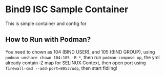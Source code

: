 # Bind9 ISC Sample Container

This is simple container and config for 

## How to Run with Podman?

You need to chown as 104 (BIND USER), and 105 (BIND GROUP), using `podman unshare chown 104:105 -R *`, then run `podman-compose up`, the yml already contain :Z map for SELINUX Context, then open port using `firewall-cmd --add-port=8053/udp`, then start fidling!
